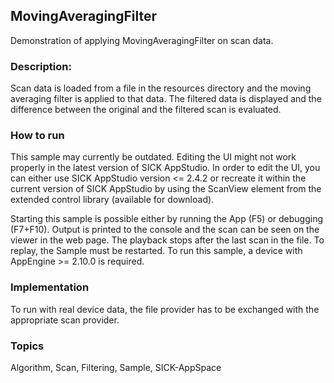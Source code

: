 ## MovingAveragingFilter

Demonstration of applying MovingAveragingFilter on scan data.

### Description:

Scan data is loaded from a file in the resources directory and the moving averaging filter is applied to that data. The filtered data is displayed and the difference between the original and the filtered scan is evaluated.

### How to run

This sample may currently be outdated.
Editing the UI might not work properly in the latest version of SICK AppStudio. In order to edit the UI, you can either use SICK AppStudio version <= 2.4.2 or recreate it within the current version of SICK AppStudio by using the ScanView element from the extended control library (available for download).

Starting this sample is possible either by running the App (F5) or debugging (F7+F10). Output is printed to the console and the scan can be seen on the viewer in the web page.
The playback stops after the last scan in the file. To replay, the Sample must be restarted.
To run this sample, a device with AppEngine >= 2.10.0 is required.

### Implementation

To run with real device data, the file provider has to be exchanged with the appropriate scan provider.

### Topics

Algorithm, Scan, Filtering, Sample, SICK-AppSpace
